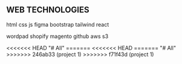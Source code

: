 <h2>WEB TECHNOLOGIES</h2>
<p>html
  css
  js
  figma
  bootstrap
  tailwind
  react

  wordpad
  shopify
  magento
  github
  aws s3 
</p>
<<<<<<< HEAD
"# All" 
=======
<<<<<<< HEAD
=======
"# All" 
>>>>>>> 246ab33 (project 1)
>>>>>>> f71f43d (project 1)
